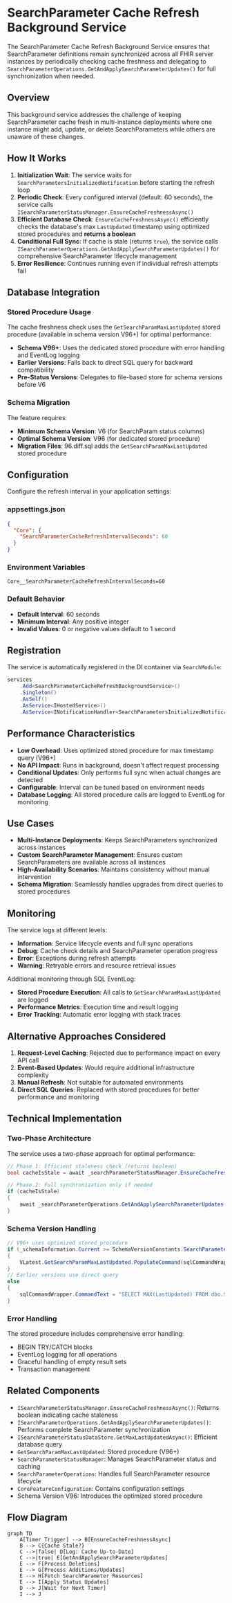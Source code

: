 # SearchParameter Cache Refresh Background Service

The SearchParameter Cache Refresh Background Service ensures that SearchParameter definitions remain synchronized across all FHIR server instances by periodically checking cache freshness and delegating to `SearchParameterOperations.GetAndApplySearchParameterUpdates()` for full synchronization when needed.

## Overview

This background service addresses the challenge of keeping SearchParameter cache fresh in multi-instance deployments where one instance might add, update, or delete SearchParameters while others are unaware of these changes.

## How It Works

1. **Initialization Wait**: The service waits for `SearchParametersInitializedNotification` before starting the refresh loop
2. **Periodic Check**: Every configured interval (default: 60 seconds), the service calls `ISearchParameterStatusManager.EnsureCacheFreshnessAsync()`
3. **Efficient Database Check**: `EnsureCacheFreshnessAsync()` efficiently checks the database's max `LastUpdated` timestamp using optimized stored procedures and **returns a boolean**
4. **Conditional Full Sync**: If cache is stale (returns `true`), the service calls `ISearchParameterOperations.GetAndApplySearchParameterUpdates()` for comprehensive SearchParameter lifecycle management
5. **Error Resilience**: Continues running even if individual refresh attempts fail

## Database Integration

### Stored Procedure Usage
The cache freshness check uses the `GetSearchParamMaxLastUpdated` stored procedure (available in schema version V96+) for optimal performance:

- **Schema V96+**: Uses the dedicated stored procedure with error handling and EventLog logging
- **Earlier Versions**: Falls back to direct SQL query for backward compatibility
- **Pre-Status Versions**: Delegates to file-based store for schema versions before V6

### Schema Migration
The feature requires:
- **Minimum Schema Version**: V6 (for SearchParam status columns)
- **Optimal Schema Version**: V96 (for dedicated stored procedure)
- **Migration Files**: 96.diff.sql adds the `GetSearchParamMaxLastUpdated` stored procedure

## Configuration

Configure the refresh interval in your application settings:

### appsettings.json
```json
{
  "Core": {
    "SearchParameterCacheRefreshIntervalSeconds": 60
  }
}
```

### Environment Variables
```
Core__SearchParameterCacheRefreshIntervalSeconds=60
```

### Default Behavior
- **Default Interval**: 60 seconds
- **Minimum Interval**: Any positive integer
- **Invalid Values**: 0 or negative values default to 1 second

## Registration

The service is automatically registered in the DI container via `SearchModule`:

```csharp
services
    .Add<SearchParameterCacheRefreshBackgroundService>()
    .Singleton()
    .AsSelf()
    .AsService<IHostedService>()
    .AsService<INotificationHandler<SearchParametersInitializedNotification>>();
```

## Performance Characteristics

- **Low Overhead**: Uses optimized stored procedure for max timestamp query (V96+)
- **No API Impact**: Runs in background, doesn't affect request processing
- **Conditional Updates**: Only performs full sync when actual changes are detected
- **Configurable**: Interval can be tuned based on environment needs
- **Database Logging**: All stored procedure calls are logged to EventLog for monitoring

## Use Cases

- **Multi-Instance Deployments**: Keeps SearchParameters synchronized across instances
- **Custom SearchParameter Management**: Ensures custom SearchParameters are available across all instances
- **High-Availability Scenarios**: Maintains consistency without manual intervention
- **Schema Migration**: Seamlessly handles upgrades from direct queries to stored procedures

## Monitoring

The service logs at different levels:
- **Information**: Service lifecycle events and full sync operations
- **Debug**: Cache check details and SearchParameter operation progress
- **Error**: Exceptions during refresh attempts
- **Warning**: Retryable errors and resource retrieval issues

Additional monitoring through SQL EventLog:
- **Stored Procedure Execution**: All calls to `GetSearchParamMaxLastUpdated` are logged
- **Performance Metrics**: Execution time and result logging
- **Error Tracking**: Automatic error logging with stack traces

## Alternative Approaches Considered

1. **Request-Level Caching**: Rejected due to performance impact on every API call
2. **Event-Based Updates**: Would require additional infrastructure complexity
3. **Manual Refresh**: Not suitable for automated environments
4. **Direct SQL Queries**: Replaced with stored procedures for better performance and monitoring

## Technical Implementation

### Two-Phase Architecture
The service uses a two-phase approach for optimal performance:

```csharp
// Phase 1: Efficient staleness check (returns boolean)
bool cacheIsStale = await _searchParameterStatusManager.EnsureCacheFreshnessAsync(cancellationToken);

// Phase 2: Full synchronization only if needed
if (cacheIsStale)
{
    await _searchParameterOperations.GetAndApplySearchParameterUpdates(cancellationToken);
}
```

### Schema Version Handling
```csharp
// V96+ uses optimized stored procedure
if (_schemaInformation.Current >= SchemaVersionConstants.SearchParameterMaxLastUpdatedStoredProcedure)
{
    VLatest.GetSearchParamMaxLastUpdated.PopulateCommand(sqlCommandWrapper);
}
// Earlier versions use direct query
else
{
    sqlCommandWrapper.CommandText = "SELECT MAX(LastUpdated) FROM dbo.SearchParam WHERE LastUpdated IS NOT NULL";
}
```

### Error Handling
The stored procedure includes comprehensive error handling:
- BEGIN TRY/CATCH blocks
- EventLog logging for all operations
- Graceful handling of empty result sets
- Transaction management

## Related Components

- `ISearchParameterStatusManager.EnsureCacheFreshnessAsync()`: Returns boolean indicating cache staleness
- `ISearchParameterOperations.GetAndApplySearchParameterUpdates()`: Performs complete SearchParameter synchronization
- `ISearchParameterStatusDataStore.GetMaxLastUpdatedAsync()`: Efficient database query
- `GetSearchParamMaxLastUpdated`: Stored procedure (V96+)
- `SearchParameterStatusManager`: Manages SearchParameter status and caching
- `SearchParameterOperations`: Handles full SearchParameter resource lifecycle
- `CoreFeatureConfiguration`: Contains configuration settings
- Schema Version V96: Introduces the optimized stored procedure

## Flow Diagram

```mermaid
graph TD
    A[Timer Trigger] --> B[EnsureCacheFreshnessAsync]
    B --> C{Cache Stale?}
    C -->|false| D[Log: Cache Up-to-Date]
    C -->|true| E[GetAndApplySearchParameterUpdates]
    E --> F[Process Deletions]
    E --> G[Process Additions/Updates]
    E --> H[Fetch SearchParameter Resources]
    E --> I[Apply Status Updates]
    D --> J[Wait for Next Timer]
    I --> J
